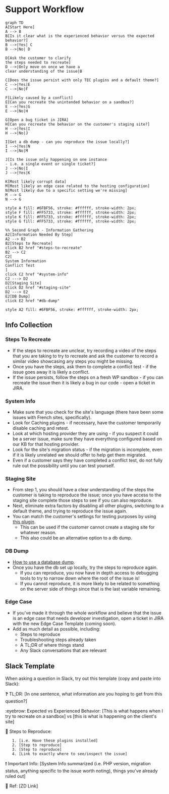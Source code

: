 # Support Workflow

```mermaid
graph TD
A[Start Here]
A --> B
B[Is it clear what is the experienced behavior versus the expected behavior?]
B -->|Yes| C
B -->|No| D

D[Ask the customer to clarify 
the steps needed to recreate]
D -->|Only move on once we have a 
clear understanding of the issue|B

C[Does the issue persist with only TEC plugins and a default theme?]
C -->|Yes|E
C -->|No|F

F[Likely caused by a conflict]
E[Can you recreate the unintended behavior on a sandbox?]
E -->|Yes|G
E -->|No|H

G[Open a bug ticket in JIRA]
H[Can you recreate the behavior on the customer's staging site?]
H -->|Yes|I
H -->|No|J

I[Get a db dump - can you reproduce the issue locally?]
I -->|Yes|N
I -->|No|M

J[Is the issue only happening on one instance
- i.e. a single event or single ticket?]
J -->|No|I
J -->|Yes|K

K[Most likely corrupt data]
M[Most likely an edge case related to the hosting configuration]
N[Most likely due to a specific setting we're missing]
M --> G
N --> G

style A fill: #6FBF56, stroke: #ffffff, stroke-width: 2px;
style F fill: #FF5733, stroke: #ffffff, stroke-width: 2px;
style K fill: #FF5733, stroke: #ffffff, stroke-width: 2px;
style G fill: #FF5733, stroke: #ffffff, stroke-width: 2px;

%% Second Graph - Information Gathering
A2[Information Needed By Step]
A2 --> B2
B2[Steps to Recreate]
click B2 href "#steps-to-recreate"
B2 --> C2
C2[
System Information
Conflict Test
]
click C2 href "#system-info"
C2 ---> D2
D2[Staging Site]
click D2 href "#staging-site"
D2 ---> E2
E2[DB Dump]
click E2 href "#db-dump"

style A2 fill: #6FBF56, stroke: #ffffff, stroke-width: 2px;
```

## Info Collection
### Steps To Recreate
- If the steps to recreate are unclear, try recording a video of the steps that you are taking to try to recreate and ask the customer to record a similar video showcasing any steps you might be missing.
- Once you have the steps, ask them to complete a conflict test - if the issue goes away it is likely a conflict.
- If the issue persists, follow the steps on a fresh WP sandbox - if you can recreate the issue then it is likely a bug in our code - open a ticket in JIRA.

### System Info
- Make sure that you check for the site's language (there have been some issues with French sites, specifically).
- Look for Caching plugins - if necessary, have the customer temporarily disable caching and retest.
- Look at which hosting provider they are using - if you suspect it could be a server issue, make sure they have everything configured based on our KB for that hosting provider.
- Look for the site's migration status - if the migration is incomplete, even if it is likely unrelated we should offer to help get them migrated. 
- Even if a customer says they have completed a conflict test, do not fully rule out the possibility until you can test yourself.

### Staging Site
- From step 1, you should have a clear understanding of the steps the customer is taking to reproduce the issue; once you have access to the staging site complete those steps to see if you can also reproduce.
- Next, eliminate extra factors by disabling all other plugins, switching to a default theme, and trying to reproduce the issue again.
- You can match the customer's settings for testing purposes by using [this plugin](https://theeventscalendar.com/extensions/settings-import-export/).
    - This can be used if the customer cannot create a staging site for whatever reason.
    - This also could be an alternative option to a db dump.

### DB Dump
- [How to use a database dump](https://www.loom.com/share/471ae3b4fcaf4a7f8df2e67a7feb37a4).
- Once you have the db set up locally, try the steps to reproduce again.
  - If you can reproduce, you now have in depth access to debugging tools to try to narrow down where the root of the issue is!
  - If you cannot reproduce, it is more likely to be related to something on the server side of things since that is the last variable remaining. 

### Edge Case
- If you've made it through the whole workflow and believe that the issue is an edge case that needs developer investigation, open a ticket in JIRA with the new Edge Case Template (coming soon).
- Add as much detail as possible, including:
  - Steps to reproduce 
  - Troubleshooting steps already taken 
  - A TL;DR of where things stand 
  - Any Slack conversations that are relevant 

## Slack Template
When asking a question in Slack, try out this template (copy and paste into Slack):

:question: TL;DR: [In one sentence, what information are you hoping to get from this question?]

:eyebrow: Expected vs Experienced Behavior: [This is what happens when I try to recreate on a sandbox] vs [this is what is happening on the client's site]

:pencil: Steps to Reproduce:
```
   1. [i.e. Have these plugins installed]
   2. [Step to reproduce]
   3. [Step to reproduce]
   4. [Link to exactly where to see/inspect the issue]
```
:exclamation: Important Info: [System Info summarized (i.e. PHP version, migration status, anything specific to the issue worth noting), things you've already ruled out]

:link: Ref: [ZD Link] 